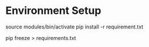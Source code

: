 # Environment Setup
source modules/bin/activate
pip install -r requirement.txt

pip freeze > requirements.txt
